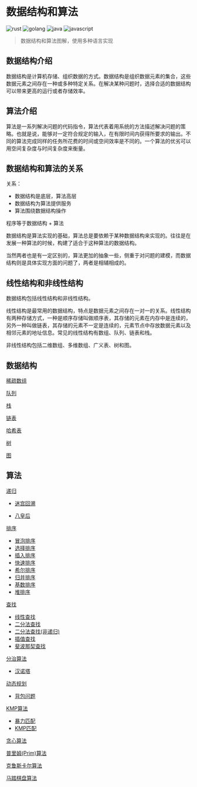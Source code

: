 # 数据结构和算法

![rust](https://img.shields.io/badge/language-rust-c99272.svg)
![golang](https://img.shields.io/badge/language-golang-00add8.svg)
![java](https://img.shields.io/badge/language-java-b07219.svg)
![javascript](https://img.shields.io/badge/language-javascript-yellow.svg)

> 数据结构和算法图解，使用多种语言实现

## 数据结构介绍

数据结构是计算机存储、组织数据的方式。数据结构是组织数据元素的集合，这些数据元素之间存在一种或多种特定关系。在解决某种问题时，选择合适的数据结构可以带来更高的运行或者存储效率。

## 算法介绍

算法是一系列解决问题的代码指令，算法代表着用系统的方法描述解决问题的策略。也就是说，能够对一定符合规定的输入，在有限时间内获得所要求的输出。不同的算法完成同样的任务所花费的时间或空间效率是不同的。一个算法的优劣可以用空间复杂度与时间复杂度来衡量。

## 数据结构和算法的关系

关系：

* 数据结构是底层，算法高层
* 数据结构为算法提供服务
* 算法围绕数据结构操作

程序等于数据结构 + 算法

数据结构是算法实现的基础，算法总是要依赖于某种数据结构来实现的。往往是在发展一种算法的时候，构建了适合于这种算法的数据结构。

当然两者也是有一定区别的，算法更加的抽象一些，侧重于对问题的建模，而数据结构则是具体实现方面的问题了，两者是相辅相成的。

## 线性结构和非线性结构

数据结构包括线性结构和非线性结构。

线性结构是最常用的数据结构，特点是数据元素之间存在一对一的关系。线性结构有两种存储方式，一种是顺序存储叫做顺序表，其存储的元素在内存中是连续的，另外一种叫做链表，其存储的元素不一定是连续的，元素节点中存放数据元素以及相邻元素的地址信息。常见的线性结构有数组、队列、链表和栈。

非线性结构包括二维数组、多维数组、广义表、树和图。

## 数据结构

[稀疏数组](./datastructure_01_稀疏数组.md)

[队列](./datastructure_02_队列.md)

[栈](./datastructure_03_栈.md)

[链表](./datastructure_04_链表.md)

[哈希表](./datastructure_05_哈希表.md)

[树](./datastructure_06_树.md)

[图](./datastructure_07_图.md)

## 算法

[递归](./algorithm_01_递归.md)

* [迷宫回溯](./algorithm_01_递归.md#迷宫回溯)

* [八皇后](./algorithm_01_递归.md#八皇后)

[排序](./algorithm_02_排序.md)

* [冒泡排序](./algorithm_02_排序.md#冒泡排序)
* [选择排序](./algorithm_02_排序.md#选择排序)
* [插入排序](./algorithm_02_排序.md#插入排序)
* [快速排序](./algorithm_02_排序.md#快速排序)
* [希尔排序](./algorithm_02_排序.md#希尔排序)
* [归并排序](./algorithm_02_排序.md#归并排序)
* [基数排序](./algorithm_02_排序.md#基数排序)
* [堆排序](./datastructure_06_树.md#堆排序)

[查找](./algorithm_03_查找.md)

* [线性查找](./algorithm_03_查找.md#线性查找)
* [二分法查找](./algorithm_03_查找.md#二分法查找)
* [二分法查找(非递归)](./algorithm_03_查找.md#二分法查找非递归)
* [插值查找](./algorithm_03_查找.md#插值查找)
* [斐波那契查找](./algorithm_03_查找.md#斐波那契查找)

[分治算法](./algorithm_04_分治算法.md)

* [汉诺塔](./algorithm_04_分治算法.md#汉诺塔)

[动态规划](./algorithm_05_动态规划.md)

* [背包问题](./algorithm_05_动态规划.md#背包问题)

[KMP算法](./algorithm_06_KMP算法.md)

* [暴力匹配](./algorithm_06_KMP算法.md#暴力匹配)
* [KMP匹配](./algorithm_06_KMP算法.md#KMP匹配)

[贪心算法](./algorithm_07_贪心算法.md)

[普里姆(Prim)算法](./algorithm_08_普里姆(Prim)算法.md)

[克鲁斯卡尔算法](./algorithm_09_克鲁斯卡尔算法.md)

[马踏棋盘算法](./algorithm_10_马踏棋盘算法.md)